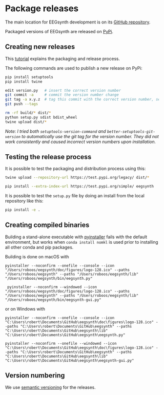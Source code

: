 # Package releases

The main location for EEGsynth development is on its [GitHub repository](https://github.com/eegsynth/eegsynth).

Packaged versions of EEGsynth are released on [PyPi](https://pypi.org/project/eegsynth/).

## Creating new releases

This [tutorial](https://packaging.python.org/tutorials/packaging-projects/) explains the packaging and release process.

The following commands are used to publish a new release on PyPi:

```bash
pip install setuptools
pip install twine

edit version.py   # insert the correct version number
git commit -a     # commit the version number change
git tag -a x.y.z  # tag this commit with the correct version number, see below
git push --tags

rm -rf build/* dist/*
python setup.py sdist bdist_wheel
twine upload dist/*
```

_Note: I tried both `setuptools-version-command` and `better-setuptools-git-version` to automatically use the git tag for the version number. They did not work consistently and caused incorrect version numbers upon installation._

## Testing the release process

It is possible to test the packaging and distribution process using this:

```bash
twine upload --repository-url https://test.pypi.org/legacy/ dist/*
```

```bash
pip install --extra-index-url https://test.pypi.org/simple/ eegsynth
```

It is possible to test the `setup.py` file by doing an install from the local repository like this:

```bash
pip install -e .
```

## Creating compiled binaries

Building a stand-alone executable with [pyinstaller](https://pyinstaller.org/) fails with the default environment, but works when `conda install nomkl` is used prior to installing all other conda and pip packages.

Building is done on macOS with

    pyinstaller --noconfirm --onefile --console --icon "/Users/roboos/eegsynth/doc/figures/logo-128.ico" --paths "/Users/roboos/eegsynth" --paths "/Users/roboos/eegsynth/lib" "/Users/roboos/eegsynth/bin/eegsynth.py"

     pyinstaller --noconfirm --windowed --icon "/Users/roboos/eegsynth/doc/figures/logo-128.ico" --paths "/Users/roboos/eegsynth" --paths "/Users/roboos/eegsynth/lib" "/Users/roboos/eegsynth/bin/eegsynth-gui.py"

or on Windows with

    pyinstaller --noconfirm --onefile --console --icon "C:\Users\robert\Documents\GitHub\eegsynth\doc\figures\logo-128.ico" --paths "C:\Users\robert\Documents\GitHub\eegsynth" --paths "C:\Users\robert\Documents\GitHub\eegsynth\lib" "C:\Users\robert\Documents\GitHub\eegsynth\eegsynth.py"

    pyinstaller --noconfirm --onefile --windowed --icon "C:\Users\robert\Documents\GitHub\eegsynth\doc\figures\logo-128.ico" --paths "C:\Users\robert\Documents\GitHub\eegsynth" --paths "C:\Users\robert\Documents\GitHub\eegsynth\lib" "C:\Users\robert\Documents\GitHub\eegsynth\eegsynth-gui.py"

## Version numbering

We use [semantic versioning](https://semver.org) for the releases.
